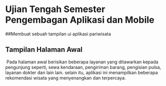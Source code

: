 # Ujian Tengah Semester Pengembagan Aplikasi dan Mobile

##Membuat sebuah tampilan ui aplikasi pariwisata

## Tampilan Halaman Awal
<image src="">
  Pada halaman awal berisikan beberapa layanan yang ditawarkan kepada pengunjung seperti, sewa kendaraan, pengiriman barang, pengisian pulsa, layanan dokter dan lain lain.
  selain itu, aplikasi ini menampilkan beberapa rekomendasi wisata yang menyenangkan dan terpercaya.

